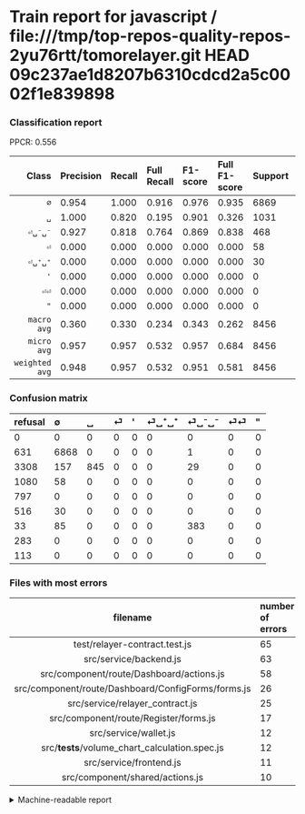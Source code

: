# Train report for javascript / file:///tmp/top-repos-quality-repos-2yu76rtt/tomorelayer.git HEAD 09c237ae1d8207b6310cdcd2a5c0002f1e839898

### Classification report

PPCR: 0.556

| Class | Precision | Recall | Full Recall | F1-score | Full F1-score | Support | Full Support | PPCR |
|------:|:----------|:-------|:------------|:---------|:---------|:--------|:-------------|:-----|
| `∅` | 0.954| 1.000| 0.916| 0.976| 0.935| 6869| 7500| 0.916 |
| `␣` | 1.000| 0.820| 0.195| 0.901| 0.326| 1031| 4339| 0.238 |
| `⏎␣⁻␣⁻` | 0.927| 0.818| 0.764| 0.869| 0.838| 468| 501| 0.934 |
| `⏎` | 0.000| 0.000| 0.000| 0.000| 0.000| 58| 1138| 0.051 |
| `⏎␣⁺␣⁺` | 0.000| 0.000| 0.000| 0.000| 0.000| 30| 546| 0.055 |
| `'` | 0.000| 0.000| 0.000| 0.000| 0.000| 0| 797| 0.000 |
| `⏎⏎` | 0.000| 0.000| 0.000| 0.000| 0.000| 0| 283| 0.000 |
| `"` | 0.000| 0.000| 0.000| 0.000| 0.000| 0| 113| 0.000 |
| `macro avg` | 0.360| 0.330| 0.234| 0.343| 0.262| 8456| 15217| 0.556 |
| `micro avg` | 0.957| 0.957| 0.532| 0.957| 0.684| 8456| 15217| 0.556 |
| `weighted avg` | 0.948| 0.957| 0.532| 0.951| 0.581| 8456| 15217| 0.556 |

### Confusion matrix

|refusal|  ∅| ␣| ⏎| '| ⏎␣⁺␣⁺| ⏎␣⁻␣⁻| ⏎⏎| "| 
|:---|:---|:---|:---|:---|:---|:---|:---|:---|
|0 |0 |0 |0 |0 |0 |0 |0 |0 |
|631 |6868 |0 |0 |0 |0 |1 |0 |0 |
|3308 |157 |845 |0 |0 |0 |29 |0 |0 |
|1080 |58 |0 |0 |0 |0 |0 |0 |0 |
|797 |0 |0 |0 |0 |0 |0 |0 |0 |
|516 |30 |0 |0 |0 |0 |0 |0 |0 |
|33 |85 |0 |0 |0 |0 |383 |0 |0 |
|283 |0 |0 |0 |0 |0 |0 |0 |0 |
|113 |0 |0 |0 |0 |0 |0 |0 |0 |

### Files with most errors

| filename | number of errors|
|:----:|:-----|
| test/relayer-contract.test.js | 65 |
| src/service/backend.js | 63 |
| src/component/route/Dashboard/actions.js | 58 |
| src/component/route/Dashboard/ConfigForms/forms.js | 26 |
| src/service/relayer_contract.js | 25 |
| src/component/route/Register/forms.js | 17 |
| src/service/wallet.js | 12 |
| src/__tests__/volume_chart_calculation.spec.js | 12 |
| src/service/frontend.js | 11 |
| src/component/shared/actions.js | 10 |

<details>
    <summary>Machine-readable report</summary>
```json
{
  "cl_report": {"\"": {"f1-score": 0.0, "precision": 0.0, "recall": 0.0, "support": 0}, "\u0027": {"f1-score": 0.0, "precision": 0.0, "recall": 0.0, "support": 0}, "macro avg": {"f1-score": 0.34334864321124103, "precision": 0.3601893383082602, "recall": 0.3297278894116983, "support": 8456}, "micro avg": {"f1-score": 0.9574266792809839, "precision": 0.9574266792809839, "recall": 0.9574266792809839, "support": 8456}, "weighted avg": {"f1-score": 0.9511660800237474, "precision": 0.9483311493735721, "recall": 0.9574266792809839, "support": 8456}, "\u2205": {"f1-score": 0.9764697519016136, "precision": 0.9541539316476799, "recall": 0.999854418401514, "support": 6869}, "\u23ce": {"f1-score": 0.0, "precision": 0.0, "recall": 0.0, "support": 58}, "\u23ce\u23ce": {"f1-score": 0.0, "precision": 0.0, "recall": 0.0, "support": 0}, "\u23ce\u2423\u207a\u2423\u207a": {"f1-score": 0.0, "precision": 0.0, "recall": 0.0, "support": 30}, "\u23ce\u2423\u207b\u2423\u207b": {"f1-score": 0.8694665153234961, "precision": 0.927360774818402, "recall": 0.8183760683760684, "support": 468}, "\u2423": {"f1-score": 0.9008528784648189, "precision": 1.0, "recall": 0.8195926285160039, "support": 1031}},
  "cl_report_full": {"\"": {"f1-score": 0.0, "precision": 0.0, "recall": 0.0, "support": 113}, "\u0027": {"f1-score": 0.0, "precision": 0.0, "recall": 0.0, "support": 797}, "macro avg": {"f1-score": 0.2623283003611715, "precision": 0.3601893383082602, "recall": 0.23436871553045097, "support": 15217}, "micro avg": {"f1-score": 0.6839859755839987, "precision": 0.9574266792809839, "recall": 0.5320365380824078, "support": 15217}, "weighted avg": {"f1-score": 0.5811605146973471, "precision": 0.7859474426984043, "recall": 0.5320365380824078, "support": 15217}, "\u2205": {"f1-score": 0.9345489182201661, "precision": 0.9541539316476799, "recall": 0.9157333333333333, "support": 7500}, "\u23ce": {"f1-score": 0.0, "precision": 0.0, "recall": 0.0, "support": 1138}, "\u23ce\u23ce": {"f1-score": 0.0, "precision": 0.0, "recall": 0.0, "support": 283}, "\u23ce\u2423\u207a\u2423\u207a": {"f1-score": 0.0, "precision": 0.0, "recall": 0.0, "support": 546}, "\u23ce\u2423\u207b\u2423\u207b": {"f1-score": 0.8380743982494528, "precision": 0.927360774818402, "recall": 0.7644710578842315, "support": 501}, "\u2423": {"f1-score": 0.32600308641975306, "precision": 1.0, "recall": 0.19474533302604286, "support": 4339}},
  "ppcr": 0.5556942892817244
}
```
</details>
